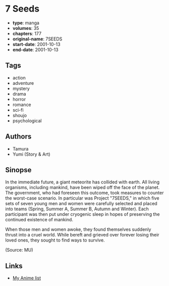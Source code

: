 # 7 Seeds

-   **type**: manga
-   **volumes**: 35
-   **chapters**: 177
-   **original-name**: 7SEEDS
-   **start-date**: 2001-10-13
-   **end-date**: 2001-10-13

## Tags

-   action
-   adventure
-   mystery
-   drama
-   horror
-   romance
-   sci-fi
-   shoujo
-   psychological

## Authors

-   Tamura
-   Yumi (Story & Art)

## Sinopse

In the immediate future, a giant meteorite has collided with earth. All living organisms, including mankind, have been wiped off the face of the planet. The government, who had foreseen this outcome, took measures to counter the worst-case scenario. In particular was Project "7SEEDS," in which five sets of seven young men and women were carefully selected and placed into teams (Spring, Summer A, Summer B, Autumn and Winter). Each participant was then put under cryogenic sleep in hopes of preserving the continued existence of mankind.

When those men and women awoke, they found themselves suddenly thrust into a cruel world. While bereft and grieved over forever losing their loved ones, they sought to find ways to survive.

(Source: MU)

## Links

-   [My Anime list](https://myanimelist.net/manga/1075/7_Seeds)
